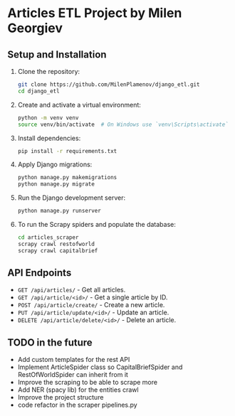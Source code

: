 # Articles ETL Project by Milen Georgiev

## Setup and Installation

1. Clone the repository:
    ```sh
    git clone https://github.com/MilenPlamenov/django_etl.git
    cd django_etl
    ```

2. Create and activate a virtual environment:
    ```sh
    python -m venv venv
    source venv/bin/activate  # On Windows use `venv\Scripts\activate`
    ```

3. Install dependencies:
    ```sh
    pip install -r requirements.txt
    ```

4. Apply Django migrations:
    ```sh
    python manage.py makemigrations
    python manage.py migrate
    ```

5. Run the Django development server:
    ```sh
    python manage.py runserver
    ```

6. To run the Scrapy spiders and populate the database:
    ```sh
    cd articles_scraper
    scrapy crawl restofworld
    scrapy crawl capitalbrief
    ```

## API Endpoints

- `GET /api/articles/` - Get all articles.
- `GET /api/article/<id>/` - Get a single article by ID.
- `POST /api/article/create/` - Create a new article.
- `PUT /api/article/update/<id>/` - Update an article.
- `DELETE /api/article/delete/<id>/` - Delete an article.

## TODO in the future

- Add custom templates for the rest API
- Implement ArticleSpider class so CapitalBriefSpider and RestOfWorldSpider can inherit from it
- Improve the scraping to be able to scrape more
- Add NER (spacy lib) for the entities crawl
- Improve the project structure
- code refactor in the scraper pipelines.py
